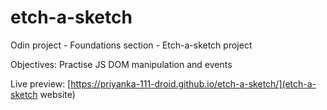 # etch-a-sketch

Odin project - Foundations section - Etch-a-sketch project

Objectives: Practise JS DOM manipulation and events

Live preview: [https://priyanka-111-droid.github.io/etch-a-sketch/](etch-a-sketch website)
